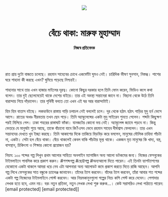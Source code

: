 <div align=center>
<img src=https://images.prothomalo.com/prothomalo-bangla/2021-01/1d75151c-eff9-4e9f-ac28-aebc4618d00f/palo_bangla_og.png />
<br><br>
<h1>বেঁচে থাকা: মারুফ মুহাম্মাদ</h1>
<h4>নিজস্ব প্রতিবেদক</h4>
<br><br>
</div>

রাত প্রায় দুটো বাজতে চলেছে। রহমান সাহেবের চোখে একফোঁটা ঘুমও নেই। চারিদিক ভীষণ সুনসান, নিস্তব্ধ। পাশের ঘরে শাহানা কী করছে এখন? ঘুমিয়ে পড়েছে নিশ্চয়ই।

শাহানার সাথে তার এখন হাজার মাইলের দূরত্ব। কোনো কিছুর দরকার হলে তিনি ফোন করেন, ভিডিও কলে কথা বলেন। তার দুই ছেলেমেয়েই থাকে দেশের বাইরে। তার এই অবস্থা সন্তানেরা জানে না। বিছানা থেকে উঠে তিনি বারান্দায় গিয়ে দাঁড়ালেন। তার পৃথিবী বলতে তো এখন এই ঘর আর বারান্দাটাই।

হিম হিম বাতাস বইছে। লকডাউনে রাস্তায় গাড়ি চলাচল নেই বললেই চলে। দূর থেকে হঠাৎ হঠাৎ গাড়ির মৃদু হর্ন ভেসে আসে। রাতের অখণ্ড নীরবতায় তখন ছেদ পড়ে। তিনি অ্যাম্বুলেন্সের একটা মৃদু সাইরেন শুনতে পেলেন। শব্দটা কিছুক্ষণ পরই মিলিয়ে গেল। ঢাকা শহরের রাস্তাঘাট ফাঁকা। যানজটের কোনো ভয় নেই। অ্যাম্বুলেন্স জ্যামে পড়বে না। কিন্তু ভেতরে যে মানুষটা শুয়ে আছে, তাকে বাঁচানো যাবে কি?এসব ভেবে রহমান সাহেব দীর্ঘশ্বাস ফেললেন। তার এখন সন্তানদের দেখতে খুব ইচ্ছা করছে। তিনি আকাশের দিকে তাকিয়ে বিড়বিড় করে বললেন, মানুষের মৌলিক চাহিদা পাঁচটা না, একটা। সেটা হল বেঁচে থাকা। বেঁচে থাকলেই কেবল বাকি পাঁচটার মূল্য থাকে। একজন মৃত মানুষের কি খাদ্য, বস্ত্র, বাসস্থান, চিকিৎসা ও শিক্ষার কোনো প্রয়োজন হয়?

নিয়ম: ১০০ শব্দের গল্প লিখুন প্রথম আলোর সাহিত্য অনলাইন ম্যাগাজিন অন্য আলো ডটকমের জন্য। নিজের ফেসবুকের টাইমলাইনে পাবলিক করে প্রকাশ করুন। #শশব্দগল্প #ছোট্টগল্প #অন্যআলো দিতে পারেন। এই তিনটা হ্যাশট্যাশগের যেকোনো একটা থাকলে আমরা ধরে নেব এটা আপনারা অন্য আলোডট কমে প্রকাশ করতে দিতে রাজি আছেন। আপনি গল্প লিখে ফেসবুকের সাত বন্ধুকে চ্যালেঞ্জ জানাবেন। তাঁদের ট্যাগ করবেন। যাঁদের ট্যাগ করবেন, তাঁরা আবার শত শব্দের একটা গল্প নিজেদের টাইমলাইনে পোস্ট করবেন। আর নিয়মকানুনগুলো গল্পের নিচে কপি পেস্ট করে দেবেন। পেশাদার লেখক হতে হবে, এমন নয়। বরং নতুন প্রতিভা, নতুন লেখক লেখা শুরু করুক...। কেউ সরাসরিও লেখা পাঠাতে পারেন: [email protected] [email protected]]
